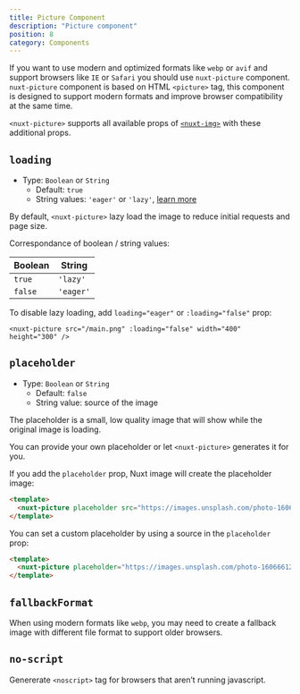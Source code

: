 ```yaml
---
title: Picture Component
description: "Picture component"
position: 8
category: Components
---
```


If you want to use modern and optimized formats like `webp` or `avif` and support browsers like `IE` or `Safari` you should use `nuxt-picture` component. `nuxt-picture` component is based on HTML `<picture>` tag, this component is designed to support modern formats and improve browser compatibility at the same time.

<alert type="info">

`<nuxt-picture>` supports all available props of [`<nuxt-img>`](/nuxt-img) with these additional props.

</alert>

## `loading`

- Type: `Boolean` or `String`
  - Default: `true`
  - String values: `'eager'` or `'lazy'`, [learn more](https://developer.mozilla.org/en-US/docs/Web/HTML/Element/img#attr-loading)

By default, `<nuxt-picture>` lazy load the image to reduce initial requests and page size.

Correspondance of boolean / string values:

| Boolean | String |
| --------|--------|
| `true`  | `'lazy'` |
| `false` | `'eager'` |

To disable lazy loading, add `loading="eager"` or `:loading="false"` prop:

```html{}[index.vue]
<nuxt-picture src="/main.png" :loading="false" width="400" height="300" />
```
## `placeholder`

- Type: `Boolean` or `String`
  - Default: `false`
  - String value: source of the image

The placeholder is a small, low quality image that will show while the original image is loading.

You can provide your own placeholder or let `<nuxt-picture>` generates it for you.

If you add the `placeholder` prop, Nuxt image will create the placeholder image:

<code-group>
  <code-block label="Auto" active>

```html
<template>
  <nuxt-picture placeholder src="https://images.unsplash.com/photo-1606661247834-eb1f16814366?w=1950&q=80" />
</template>
```

  </code-block>

  <code-block label="Preview">

  <div class="text-center p-4 bg-gray-800 rounded-b-md">
    <nuxt-picture placeholder src="https://images.unsplash.com/photo-1606661247834-eb1f16814366?w=1950&q=80" height="300" format="jpg"></nuxt-picture>
  </div>

  </code-block>
</code-group>

You can set a custom placeholder by using a source in the `placeholder` prop:

<code-group>
  <code-block label="Custom" active>

```html
<template>
  <nuxt-picture placeholder="https://images.unsplash.com/photo-1606661247834-eb1f16814366?w=20&q=80" src="https://images.unsplash.com/photo-1606661247834-eb1f16814366?w=1950&q=80" />
</template>
```

  </code-block>

  <code-block label="Preview">

  <div class="text-center p-4 bg-gray-800 rounded-b-md">
    <nuxt-picture placeholder="https://images.unsplash.com/photo-1606661247834-eb1f16814366?w=20&q=80" src="https://images.unsplash.com/photo-1606661247834-eb1f16814366?w=1950&q=80" height="300"></nuxt-picture>
  </div>

  </code-block>
</code-group>

## `fallbackFormat`

When using modern formats like `webp`, you may need to create a fallback image with different file format to support older browsers.

## `no-script`

Genererate `<noscript>` tag for browsers that aren’t running javascript.
